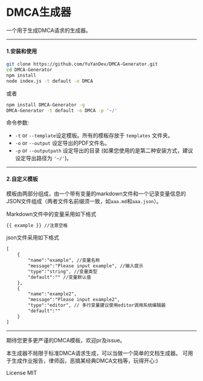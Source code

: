 # DMCA生成器

一个用于生成DMCA请求的生成器。

---

#### 1.安装和使用

``` bash
git clone https://github.com/YuYanDev/DMCA-Generator.git
cd DMCA-Generator
npm install
node index.js -t default -o DMCA
```

或者

``` bash
npm install DMCA-Generator -g
DMCA-Generator -t default -o DMCA -p '~/'
```

命令参数:

* `-t` or `--template`设定模板。所有的模板存放于 `templates` 文件夹。
* `-o` or `--output` 设定导出的PDF文件名。
* `-p` or `--outputpath` 设定导出的目录 (如果您使用的是第二种安装方式，建议设定导出路径为 `'~/'`)。

---

#### 2.自定义模板

模板由两部分组成，由一个带有变量的markdown文件和一个记录变量信息的JSON文件组成（两者文件名前缀须一致，如`aaa.md`和`aaa.json`）。

Markdown文件中的变量采用如下格式

``` txt
{{ example }} //注意空格
```

json文件采用如下格式

``` txt
[
    {
        "name":"example", //变量名称
        "message":"Please input example", //输入提示
        "type":"string", //变量类型
        "default":"" //变量默认值
    },
    {
        "name":"example2",
        "message":"Please input example2",
        "type":"editor", // 多行变量建议使用editor调用系统编辑器
        "default":""
    }
]
```

---

期待您更多更严谨的DMCA模板，欢迎pr及issue。

本生成器不局限于标准DMCA请求生成，可以当做一个简单的文档生成器。
可用于生成作业报告，律师函，恶搞某经典DMCA文档等，玩得开心:)

License MIT